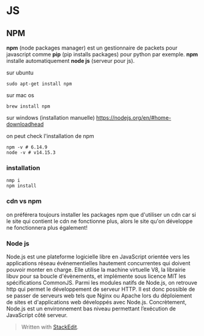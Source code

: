 ﻿# JS
## NPM
**npm** (node packages manager) est un gestionnaire de packets pour javascript comme **pip** (pip installs packages) pour python par exemple. **npm** installe automatiquement **node js** (serveur pour js).

sur ubuntu
```
sudo apt-get install npm
```

sur mac os
```
brew install npm
```

sur windows (installation manuelle)
https://nodejs.org/en/#home-downloadhead


on peut check l'installation de npm
```
npm -v # 6.14.9
node -v # v14.15.3
```
### installation
```
nmp i
npm install
```
### cdn vs npm
on préférera toujours installer les packages npm que d'utiliser un cdn car si le site qui contient le cdn ne fonctionne plus, alors le site qu'on développe ne fonctionnera plus également!

### Node js
Node.js est une plateforme logicielle libre en JavaScript orientée vers les applications réseau événementielles hautement concurrentes qui doivent pouvoir monter en charge. Elle utilise la machine virtuelle V8, la librairie libuv pour sa boucle d'évènements, et implémente sous licence MIT les spécifications CommonJS. Parmi les modules natifs de Node.js, on retrouve http qui permet le développement de serveur HTTP. Il est donc possible de se passer de serveurs web tels que Nginx ou Apache lors du déploiement de sites et d'applications web développés avec Node.js. Concrètement, Node.js est un environnement bas niveau permettant l’exécution de JavaScript côté serveur.

> Written with [StackEdit](https://stackedit.io/).
